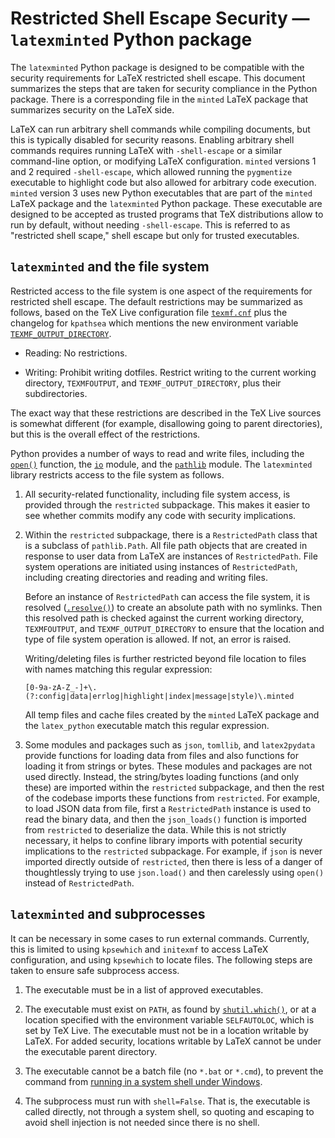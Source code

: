 # Restricted Shell Escape Security — `latexminted` Python package

The `latexminted` Python package is designed to be compatible with the
security requirements for LaTeX restricted shell escape.  This document
summarizes the steps that are taken for security compliance in the Python
package.  There is a corresponding file in the `minted` LaTeX package that
summarizes security on the LaTeX side.

LaTeX can run arbitrary shell commands while compiling documents, but this is
typically disabled for security reasons.  Enabling arbitrary shell commands
requires running LaTeX with `-shell-escape` or a similar command-line option,
or modifying LaTeX configuration.  `minted` versions 1 and 2 required
`-shell-escape`, which allowed running the `pygmentize` executable to
highlight code but also allowed for arbitrary code execution.  `minted`
version 3 uses new Python executables that are part of the `minted` LaTeX
package and the `latexminted` Python package.  These executable are designed
to be accepted as trusted programs that TeX distributions allow to run by
default, without needing `-shell-escape`.  This is referred to as "restricted
shell scape," shell escape but only for trusted executables.


## `latexminted` and the file system

Restricted access to the file system is one aspect of the requirements for
restricted shell escape.  The default restrictions may be summarized as
follows, based on the TeX Live configuration file
[`texmf.cnf`](https://tug.org/svn/texlive/trunk/Build/source/texk/kpathsea/texmf.cnf?revision=70942&view=markup#l634)
plus the changelog for `kpathsea` which mentions the new environment variable
[`TEXMF_OUTPUT_DIRECTORY`](https://www.tug.org/svn/texlive/trunk/Build/source/texk/kpathsea/NEWS?view=markup).

  * Reading:  No restrictions.

  * Writing:  Prohibit writing dotfiles.  Restrict writing to the current
    working directory, `TEXMFOUTPUT`, and `TEXMF_OUTPUT_DIRECTORY`, plus their
    subdirectories.

The exact way that these restrictions are described in the TeX Live sources is
somewhat different (for example, disallowing going to parent directories), but
this is the overall effect of the restrictions.

Python provides a number of ways to read and write files, including the
[`open()`](https://docs.python.org/3/library/functions.html#open) function,
the [`io`](https://docs.python.org/3/library/io.html) module, and the
[`pathlib`](https://docs.python.org/3/library/pathlib.html) module.  The
`latexminted` library restricts access to the file system as follows.

1.  All security-related functionality, including file system access, is
    provided through the `restricted` subpackage.  This makes it easier to see
    whether commits modify any code with security implications.

2.  Within the `restricted` subpackage, there is a `RestrictedPath` class that
    is a subclass of `pathlib.Path`.  All file path objects that are created
    in response to user data from LaTeX are instances of `RestrictedPath`.
    File system operations are initiated using instances of `RestrictedPath`,
    including creating directories and reading and writing files.

    Before an instance of `RestrictedPath` can access the file system, it is
    resolved
    ([`.resolve()`](https://docs.python.org/3/library/pathlib.html#pathlib.Path.resolve))
    to create an absolute path with no symlinks.  Then this resolved path is
    checked against the current working directory, `TEXMFOUTPUT`,
    and `TEXMF_OUTPUT_DIRECTORY` to ensure that the location and type of
    file system operation is allowed.  If not, an error is raised.

    Writing/deleting files is further restricted beyond file location to files
    with names matching this regular expression:
    ```
    [0-9a-zA-Z_-]+\.(?:config|data|errlog|highlight|index|message|style)\.minted
    ```
    All temp files and cache files created by the `minted` LaTeX package and
    the `latex_python` executable match this regular expression.

3.  Some modules and packages such as `json`, `tomllib`, and `latex2pydata`
    provide functions for loading data from files and also functions for
    loading it from strings or bytes.  These modules and packages are not used
    directly.  Instead, the string/bytes loading functions (and only these)
    are imported within the `restricted` subpackage, and then the rest of the
    codebase imports these functions from `restricted`.  For example, to load
    JSON data from file, first a `RestrictedPath` instance is used to read the
    binary data, and then the `json_loads()` function is imported from
    `restricted` to deserialize the data.  While this is not strictly
    necessary, it helps to confine library imports with potential security
    implications to the `restricted` subpackage.  For example, if `json` is
    never imported directly outside of `restricted`, then there is less of a
    danger of thoughtlessly trying to use `json.load()` and then carelessly
    using `open()` instead of `RestrictedPath`.


## `latexminted` and subprocesses

It can be necessary in some cases to run external commands.  Currently, this
is limited to using `kpsewhich` and `initexmf` to access LaTeX configuration,
and using `kpsewhich` to locate files.  The following steps are taken to
ensure safe subprocess access.

1.  The executable must be in a list of approved executables.

2.  The executable must exist on `PATH`, as found by
    [`shutil.which()`](https://docs.python.org/3/library/shutil.html#shutil.which),
    or at a location specified with the environment variable `SELFAUTOLOC`,
    which is set by TeX Live.  The executable must not be in a location
    writable by LaTeX.  For added security, locations writable by LaTeX cannot
    be under the executable parent directory.

3.  The executable cannot be a batch file (no `*.bat` or `*.cmd`), to prevent
    the command from
    [running in a system shell under Windows](https://docs.python.org/3/library/subprocess.html#security-considerations).

4.  The subprocess must run with `shell=False`.  That is, the executable is
    called directly, not through a system shell, so quoting and escaping to
    avoid shell injection is not needed since there is no shell.
